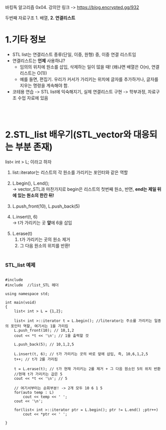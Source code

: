 바킹독 알고리즘 0x04. 강의안 링크 -> https://blog.encrypted.gg/932 </br>

두번째 자료구조 1. 배열, **2. 연결리스트** </br>

1.기타 정보
==========
- STL list는 연결리스트 종류(단일, 이중, 원형) 중, 이중 연결 리스트임
- 연결리스트는 **언제** 사용하냐?
  - 임의의 위치에 원소를 삽입, 삭제하는 일이 많을 때! (왜냐면 배열은 O(n), 연결리스트는 O(1))
  - 예를 들면, 편집기. 우리가 커서가 가리키는 위치에 글자를 추가하거나, 글자를 지우는 명령을 계속해야 함.
- 코테용 연습 -> STL list에 익숙해지기, 실제 연결리스트 구현 -> 학부과정, 자료구조 수업 자료에 있음
</br>
</br>


2.STL_list 배우기(STL_vector와 대응되는 부분 존재)
=============
list< int > L; 이라고 하자 </br>
1. list<int>::iterator는 리스트의 각 원소를 가리키는 포인터와 같은 역할 </br> </br>
2. L.begin(), L.end();</br>
   -> vector_STL과 마찬가지로 begin은 리스트의 첫번째 원소, 반면, **end는 제일 뒤에 있는 원소의 한칸 뒤!** </br></br>
3. L.push_front(10), L.push_back(5) </br></br>
4. L.insert(t, 6) </br>
   -> t가 가리키는 곳 **앞**에 6을 삽입 </br></br>
5. L.erase(t) </br>
   1) t가 가리키는 곳의 원소 제거
   2) 그 다음 원소의 위치를 반환!
</br></br>

### STL_list 예제
<pre>
<code>
#include <iostream>
#include <list> //list_STL 헤더

using namespace std;

int main(void)
{
    list< int > L = {1,2};

    list< int >::iterator t = L.begin(); //literator는 주소를 가리키는 일종의 포인터 역할, 여기서는 1을 가리킴
    L.push_front(10); // 10,1,2
    cout << *t << '\n'; // 1을 출력할 것

    L.push_back(5); // 10,1,2,5
    
    L.insert(t, 6); // t가 가리키는 곳의 바로 앞에 삽입, 즉, 10,6,1,2,5
    t++; // t가 2를 가리킴

    t = L.erase(t); // t가 현재 가리키는 2를 제거 + 그 다음 원소인 5의 위치 반환
    //현재 t가 가리키는 값은 5
    cout << *t << '\n'; // 5

    // 여기서부터는 순회부분! -> 2개 모두 10 6 1 5
    for(auto temp : L)
        cout << temp << ' '; 
    cout << '\n';
    
    for(list< int >::iterator ptr = L.begin(); ptr != L.end() ;ptr++)
        cout << *ptr << ' ';

}
</code>
</pre>

 
